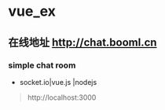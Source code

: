 # vue_ex
## 在线地址 http://chat.booml.cn
### simple chat room
- socket.io|vue.js |nodejs

> http://localhost:3000